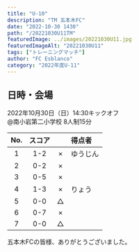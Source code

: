 ```yaml
---
title: "U-10"
description: "TM 五本木FC"
date: "2022-10-30 1430"
path: "/20221030U11TM"
featuredImage: ../images/20221030U11.jpg
featuredImageAlt: "20221030U11"
tags: ["トレーニングマッチ"]
author: "FC Esblanco"
category: "2022年度U-11"
---
```


## 日時・会場

2022年10月30日（日）14:30キックオフ  
@南小岩第二小学校
8人制15分

| No.| スコア |   | 得点者  |
|:--:|:------:|:-:|:--------|
| 1  | 1-2 | × |ゆうじん|
| 2  | 0-2 | × ||
| 3  | 0-5 | × ||
| 4  | 1-3 | × |りょう|
| 5  | 0-0 | △ ||
| 6  | 0-7 | × ||
| 7  | 0-0 | △ ||

五本木FCの皆様、ありがとうございました。